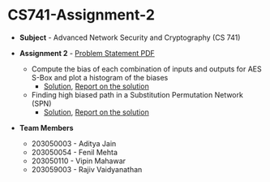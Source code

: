 # CS741-Assignment-2

- __Subject__ - Advanced Network Security and Cryptography (CS 741)

- __Assignment 2__ - [Problem Statement PDF](./Problem%20Statement%20-%20Assignment%202.pdf)
	- Compute the bias of each combination of inputs and outputs for AES S-Box and plot a histogram of the biases
		- [Solution](./Q1), [Report on the solution](./Q1/report.pdf)
	- Finding high biased path in a Substitution Permutation Network (SPN)
		- [Solution](./Q2), [Report on the solution](./Q2/report.pdf)

- __Team Members__
    - 203050003 - Aditya Jain
    - 203050054 - Fenil Mehta
    - 203050110 - Vipin Mahawar
    - 203059003 - Rajiv Vaidyanathan

